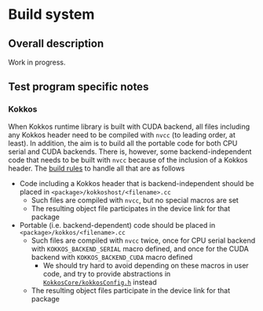 # Build system

## Overall description

Work in progress.

## Test program specific notes

### Kokkos

When Kokkos runtime library is built with CUDA backend, all files
including any Kokkos header need to be compiled with `nvcc` (to
leading order, at least). In addition, the aim is to build all the
portable code for both CPU serial and CUDA backends. There is,
however, some backend-independent code that needs to be built with
`nvcc` because of the inclusion of a Kokkos header. The [build
rules](../src/kokkostest/Makefile) to handle all that are as follows
* Code including a Kokkos header that is backend-independent should be placed in `<package>/kokkoshost/<filename>.cc`
  * Such files are compiled with `nvcc`, but no special macros are set
  * The resulting object file participates in the device link for that package
* Portable (i.e. backend-dependent) code should be placed in `<package>/kokkos/<filename>.cc`
  * Such files are compiled with `nvcc` twice, once for CPU serial backend with `KOKKOS_BACKEND_SERIAL` macro defined, and once for the CUDA backend with `KOKKOS_BACKEND_CUDA` macro defined
    * We should try hard to avoid depending on these macros in user code, and try to provide abstractions in [`KokkosCore/kokkosConfig.h`](../src/kokkostest/KokkosCore/kokkosConfig.h) instead
  * The resulting object files participate in the device link for that package
